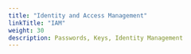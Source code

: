```yaml
---
title: "Identity and Access Management"
linkTitle: "IAM"
weight: 30
description: Passwords, Keys, Identity Management
---
```


